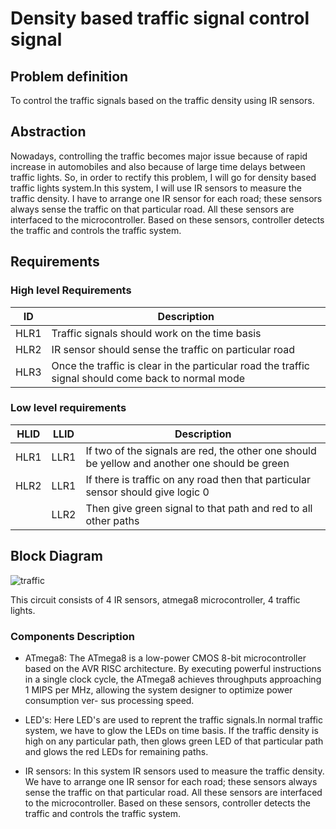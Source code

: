 # Density based traffic signal control signal

## Problem definition
To control the traffic signals based on the traffic density using IR sensors.


## Abstraction
Nowadays, controlling the traffic becomes major issue because of rapid increase in automobiles and also because of large time delays between traffic lights. So, in order to rectify this problem, I will go for density based traffic lights system.In this system, I will use IR sensors to measure the traffic density. I have to arrange one IR sensor for each road; these sensors always sense the traffic on that particular road. All these sensors are interfaced to the microcontroller. Based on these sensors, controller detects the traffic and controls the traffic system.

## Requirements

### High level Requirements
|ID|Description |
|---|----------|
|HLR1|Traffic signals should work on the time basis|
|HLR2|IR sensor should sense the traffic on particular road|
|HLR3|Once the traffic is clear in the particular road the traffic signal should come back to normal mode|

### Low level requirements
|HLID|LLID|Description|
|----|----|------------|
|HLR1|LLR1|If two of the signals are red, the other one should be yellow and another one should be green|
|HLR2|LLR1|If there is traffic on any road then that particular sensor should give logic 0|
|     |LLR2|Then give green signal to that path and red to all other paths|

## Block Diagram
![traffic](https://user-images.githubusercontent.com/47153476/155757605-6d51897b-782b-45b6-bc5d-fe4afba0b5ee.PNG)

This circuit consists of 4 IR sensors, atmega8 microcontroller, 4 traffic lights.

### Components Description

- ATmega8:
The ATmega8 is a low-power CMOS 8-bit microcontroller based on the AVR RISC architecture. By executing powerful instructions in a single clock cycle, the ATmega8 achieves throughputs approaching 1 MIPS per MHz, allowing the system designer to optimize power consumption ver- sus processing speed.

- LED's:
Here LED's are used to reprent the traffic signals.In normal traffic system, we have to glow the LEDs on time basis. If the traffic density is high on any particular path, then glows green LED of that particular path and glows the red LEDs for remaining paths.


- IR sensors:
In this system IR sensors used to measure the traffic density. We have to arrange one IR sensor for each road; these sensors always sense the traffic on that particular road. All these sensors are interfaced to the microcontroller. Based on these sensors, controller detects the traffic and controls the traffic system.

